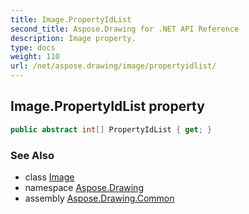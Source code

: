 ```yaml
---
title: Image.PropertyIdList
second_title: Aspose.Drawing for .NET API Reference
description: Image property. 
type: docs
weight: 110
url: /net/aspose.drawing/image/propertyidlist/
---
```

## Image.PropertyIdList property

```csharp
public abstract int[] PropertyIdList { get; }
```

### See Also

* class [Image](../)
* namespace [Aspose.Drawing](../../image/)
* assembly [Aspose.Drawing.Common](../../../)


